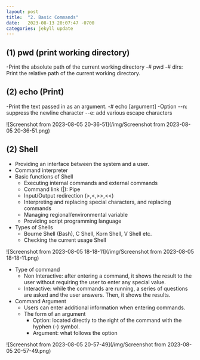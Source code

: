 ```yaml
---
layout: post
title:  "2. Basic Commands"
date:   2023-08-13 20:07:47 -0700
categories: jekyll update
---
```


## (1) pwd (print working directory)
  
-Print the absolute path of the current working directory
-# pwd
-# dirs: Print the relative path of the current working directory.

## (2) echo (Print)
-Print the text passed in as an argument.
-# echo [argument]
-Option
  --n: suppress the newline character
  --e: add various escape characters



![Screenshot from 2023-08-05 20-36-51](/img/Screenshot from 2023-08-05 20-36-51.png)



## (2) Shell
   
- Providing an interface between the system and a user.
- Command interpreter
- Basic functions of Shell
  - Executing internal commands and external commands
  - Command link (\|): Pipe
  - Input/Output redirection (>,<,>>,<<)
  - Interpreting and replacing special characters, and replacing commands
  - Managing regional/environmental variable
  - Providing script programming language
- Types  of Shells
  - Bourne Shell (Bash), C Shell, Korn Shell, V Shell etc.
  - Checking the current usage Shell

![Screenshot from 2023-08-05 18-18-11](/img/Screenshot from 2023-08-05 18-18-11.png)

- Type of command
  - Non Interactive: after entering a command, it shows the result to the user without requiring the user to enter any special value.
  - Interactive: while the commands are running, a series of questions are asked and the user answers. Then, it shows the results.
- Command Argument
  - Users can enter additional information when entering commands.
  - The form of an argument
    - Option: located directly to the right of the command with the hyphen (-) symbol.
    - Argument: what follows the option
   
![Screenshot from 2023-08-05 20-57-49](/img/Screenshot from 2023-08-05 20-57-49.png)

